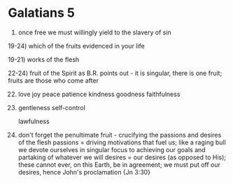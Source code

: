 # Galatians 5

1) once free we must willingly yield to the slavery of sin


19-24) which of the fruits evidenced in your life

19-21) works of the flesh

22-24) fruit of the Spirit
	as B.R. points out - it is singular, there is one fruit; fruits are those who come after

22)
	love
	joy
	peace
	patience
	kindness
	goodness
	faithfulness

23)
	gentleness
	self-control

	lawfulness

24) don't forget the penultimate fruit - crucifying the passions and desires of the flesh
	passions = driving motivations that fuel us; like a raging bull we devote ourselves in singular focus to achieving our goals and partaking of whatever we will
	desires = our desires (as opposed to His); these cannot ever, on this Earth, be in agreement; we must put off our desires, hence John's proclamation {Jn 3:30}
